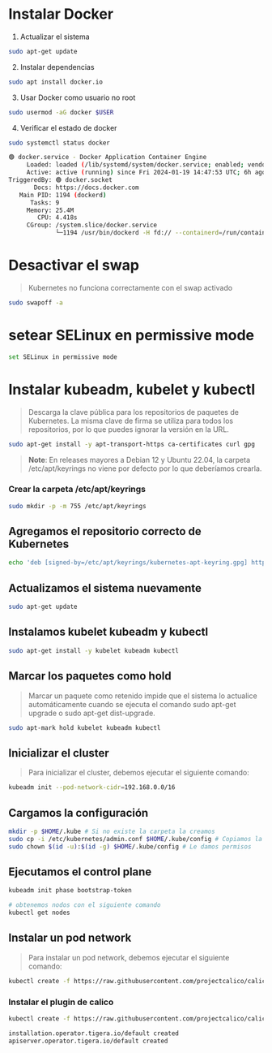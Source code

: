 # Instalar Docker


1. Actualizar el sistema

```bash
sudo apt-get update
```

2. Instalar dependencias

```bash
sudo apt install docker.io
```

3. Usar Docker como usuario no root

```bash
sudo usermod -aG docker $USER
```

4. Verificar el estado de docker

```bash
sudo systemctl status docker

🟢 docker.service - Docker Application Container Engine
     Loaded: loaded (/lib/systemd/system/docker.service; enabled; vendor preset: enabled)
     Active: active (running) since Fri 2024-01-19 14:47:53 UTC; 6h ago
TriggeredBy: 🟢 docker.socket
       Docs: https://docs.docker.com
   Main PID: 1194 (dockerd)
      Tasks: 9
     Memory: 25.4M
        CPU: 4.418s
     CGroup: /system.slice/docker.service
             └─1194 /usr/bin/dockerd -H fd:// --containerd=/run/containerd/containerd.sock
```

# Desactivar el swap

> Kubernetes no funciona correctamente con el swap activado

```bash
sudo swapoff -a
```

# setear SELinux en permissive mode

```bash
set SELinux in permissive mode
```

# Instalar kubeadm, kubelet y kubectl

> Descarga la clave pública para los repositorios de paquetes de Kubernetes. La misma clave de firma se utiliza para todos los repositorios, por lo que puedes ignorar la versión en la URL.

```bash
sudo apt-get install -y apt-transport-https ca-certificates curl gpg
```

> **Note**: En releases mayores a Debian 12 y Ubuntu 22.04, la carpeta /etc/apt/keyrings no viene por defecto por lo que deberíamos crearla.

### Crear la carpeta /etc/apt/keyrings
```bash
sudo mkdir -p -m 755 /etc/apt/keyrings
```

## Agregamos el repositorio correcto de Kubernetes

```bash
echo 'deb [signed-by=/etc/apt/keyrings/kubernetes-apt-keyring.gpg] https://pkgs.k8s.io/core:/stable:/v1.29/deb/ /' | sudo tee /etc/apt/sources.list.d/kubernetes.list
```

## Actualizamos el sistema nuevamente

```bash
sudo apt-get update
```

## Instalamos kubelet kubeadm y kubectl

```bash
sudo apt-get install -y kubelet kubeadm kubectl
```

## Marcar los paquetes como hold

> Marcar un paquete como retenido impide que el sistema lo actualice automáticamente cuando se ejecuta el comando sudo apt-get upgrade o sudo apt-get dist-upgrade.

```bash	
sudo apt-mark hold kubelet kubeadm kubectl
```

## Inicializar el cluster

> Para inicializar el cluster, debemos ejecutar el siguiente comando:

```bash
kubeadm init --pod-network-cidr=192.168.0.0/16
```

## Cargamos la configuración

```bash
mkdir -p $HOME/.kube # Si no existe la carpeta la creamos
sudo cp -i /etc/kubernetes/admin.conf $HOME/.kube/config # Copiamos la configuración
sudo chown $(id -u):$(id -g) $HOME/.kube/config # Le damos permisos
```

## Ejecutamos el control plane

```bash
kubeadm init phase bootstrap-token

# obtenemos nodos con el siguiente comando
kubectl get nodes
```

## Instalar un pod network

> Para instalar un pod network, debemos ejecutar el siguiente comando:

```bash
kubectl create -f https://raw.githubusercontent.com/projectcalico/calico/v3.27.0/manifests/tigera-operator.yaml
```

### Instalar el plugin de calico
    
```bash
kubectl create -f https://raw.githubusercontent.com/projectcalico/calico/v3.27.0/manifests/custom-resources.yaml

installation.operator.tigera.io/default created
apiserver.operator.tigera.io/default created
``` 

